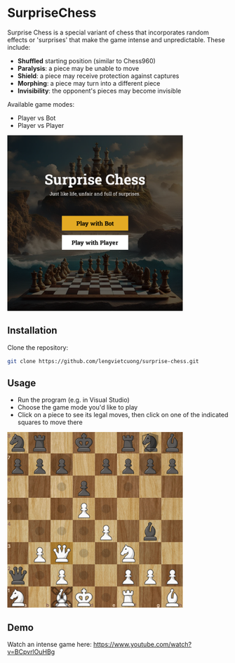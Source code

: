 # SurpriseChess

Surprise Chess is a special variant of chess that incorporates random effects or 'surprises' that make the game intense and unpredictable. These include:

- **Shuffled** starting position (similar to Chess960)
- **Paralysis**: a piece may be unable to move
- **Shield**: a piece may receive protection against captures
- **Morphing**: a piece may turn into a different piece
- **Invisibility**: the opponent's pieces may become invisible

Available game modes:

- Player vs Bot
- Player vs Player

<img src="screenshots/home.png" width="400" height="400">

## Installation

Clone the repository:

```bash
git clone https://github.com/lengvietcuong/surprise-chess.git
```

## Usage

- Run the program (e.g. in Visual Studio)
- Choose the game mode you'd like to play
- Click on a piece to see its legal moves, then click on one of the indicated squares to move there

<img src="screenshots/game.png" width="400" height="400">

## Demo

Watch an intense game here: https://www.youtube.com/watch?v=BCpvrlOuHBg